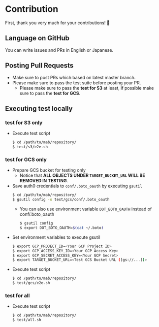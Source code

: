 Contribution
============

First, thank you very much for your contributions! :tada:

Language on GitHub
------------------

You can write issues and PRs in English or Japanese.

Posting Pull Requests
---------------------

* Make sure to post PRs which based on latest master branch.
* Please make sure to pass the test suite before posting your PR.
    * Please make sure to pass the **test for S3** at least, if possible make sure to pass the **test for GCS**.

Executing test locally
----------------------

### test for S3 only

* Execute test script
    ```bash
    $ cd /path/to/mab/repository/
    $ test/s3/e2e.sh
    ```

### test for GCS only

* Prepare GCS bucket for testing only
    * Notice that **ALL OBJECTS UNDER `TARGET_BUCKET_URL` WILL BE REMOVED IN TESTING**.
* Save auth0 credentials to `conf/.boto_oauth` by executing `gsutil`
    ```bash
    $ cd /path/to/mab/repository/
    $ gsutil config -o test/gcs/conf/.boto_oauth
    ```
    * You can also use environment variable `DOT_BOTO_OAUTH` instead of conf/.boto_oauth
        ```bash
        $ gsutil config
        $ export DOT_BOTO_OAUTH=$(cat ~/.boto)
        ```
* Set environment variables to execute gsutil
    ```bash
    $ export GCP_PROJECT_ID=<Your GCP Project ID>
    $ export GCP_ACCESS_KEY_ID=<Your GCP Access Key>
    $ export GCP_SECRET_ACCESS_KEY=<Your GCP Secret>
    $ export TARGET_BUCKET_URL=<Test GCS Bucket URL ([gs://...])>
    ```
* Execute test script
    ```bash
    $ cd /path/to/mab/repository/
    $ test/gcs/e2e.sh
    ```

### test for all

* Execute test script
    ```bash
    $ cd /path/to/mab/repository/
    $ test/all.sh
    ```
